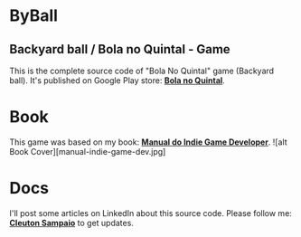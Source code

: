 # ByBall
## Backyard ball / Bola no Quintal - Game
This is the complete source code of "Bola No Quintal" game (Backyard ball). It's published on Google Play store: 
[**Bola no Quintal**](https://play.google.com/store/apps/details?id=com.obomprogramador.games.byball&hl=pt_BR).

# Book
This game was based on my book: 
[**Manual do Indie Game Developer**](https://www.lcm.com.br/site/#/livros/detalhesLivro/manual-do-indie-game-developer---versao-android-e-ios.html).
![alt Book Cover][manual-indie-game-dev.jpg]

# Docs
I'll post some articles on LinkedIn about this source code. Please follow me: [**Cleuton Sampaio**](https://www.linkedin.com/in/cleutonsampaio/) to get updates.
